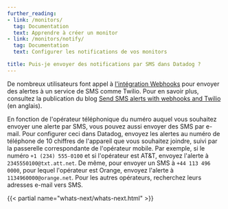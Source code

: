```yaml
---
further_reading:
- link: /monitors/
  tag: Documentation
  text: Apprendre à créer un monitor
- link: /monitors/notify/
  tag: Documentation
  text: Configurer les notifications de vos monitors

title: Puis-je envoyer des notifications par SMS dans Datadog ?
---
```


De nombreux utilisateurs font appel à [l'intégration Webhooks][1] pour envoyer des alertes à un service de SMS comme Twilio. Pour en savoir plus, consultez la publication du blog [Send SMS alerts with webhooks and Twilio][2] (en anglais).

En fonction de l'opérateur téléphonique du numéro auquel vous souhaitez envoyer une alerte par SMS, vous pouvez aussi envoyer des SMS par e-mail. Pour configurer ceci dans Datadog, envoyez les alertes au numéro de téléphone de 10 chiffres de l'appareil que vous souhaitez joindre, suivi par la passerelle correspondante de l'opérateur mobile. Par exemple, si le numéro `+1 (234) 555-0100` et si l'opérateur est AT&T, envoyez l'alerte à `2345550100@txt.att.net`. De même, pour envoyer un SMS à `+44 113 496 0000`, pour lequel l'opérateur est Orange, envoyez l'alerte à `1134960000@orange.net`. Pour les autres opérateurs, recherchez leurs adresses e-mail vers SMS.

{{< partial name="whats-next/whats-next.html" >}}

[1]: /fr/integrations/webhooks/
[2]: https://www.datadoghq.com/blog/send-alerts-sms-customizable-webhooks-twilio
